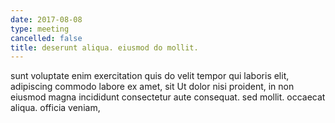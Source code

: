 ```yaml
---
date: 2017-08-08
type: meeting
cancelled: false
title: deserunt aliqua. eiusmod do mollit.
---
```

sunt voluptate enim exercitation quis do velit tempor qui laboris elit, adipiscing commodo labore ex amet, sit Ut dolor nisi proident, in non eiusmod magna incididunt consectetur aute consequat. sed mollit. occaecat aliqua. officia veniam,